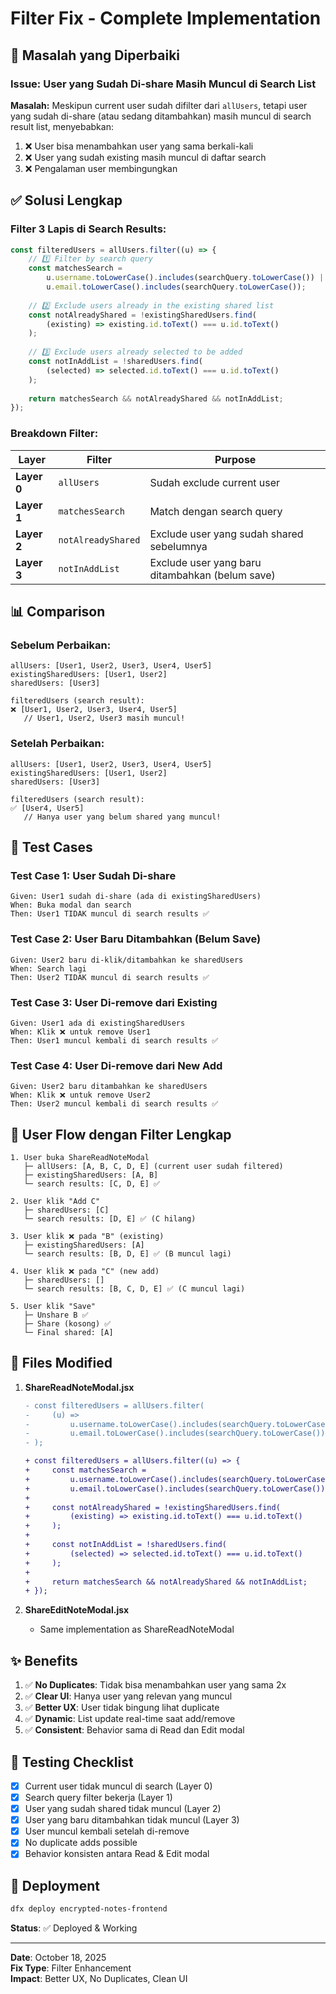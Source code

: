 # Filter Fix - Complete Implementation

## 🐛 Masalah yang Diperbaiki

### Issue: User yang Sudah Di-share Masih Muncul di Search List

**Masalah:**
Meskipun current user sudah difilter dari `allUsers`, tetapi user yang sudah di-share (atau sedang ditambahkan) masih muncul di search result list, menyebabkan:
1. ❌ User bisa menambahkan user yang sama berkali-kali
2. ❌ User yang sudah existing masih muncul di daftar search
3. ❌ Pengalaman user membingungkan

## ✅ Solusi Lengkap

### Filter 3 Lapis di Search Results:

```javascript
const filteredUsers = allUsers.filter((u) => {
    // 1️⃣ Filter by search query
    const matchesSearch = 
        u.username.toLowerCase().includes(searchQuery.toLowerCase()) ||
        u.email.toLowerCase().includes(searchQuery.toLowerCase());
    
    // 2️⃣ Exclude users already in the existing shared list
    const notAlreadyShared = !existingSharedUsers.find(
        (existing) => existing.id.toText() === u.id.toText()
    );
    
    // 3️⃣ Exclude users already selected to be added
    const notInAddList = !sharedUsers.find(
        (selected) => selected.id.toText() === u.id.toText()
    );
    
    return matchesSearch && notAlreadyShared && notInAddList;
});
```

### Breakdown Filter:

| Layer | Filter | Purpose |
|-------|--------|---------|
| **Layer 0** | `allUsers` | Sudah exclude current user |
| **Layer 1** | `matchesSearch` | Match dengan search query |
| **Layer 2** | `notAlreadyShared` | Exclude user yang sudah shared sebelumnya |
| **Layer 3** | `notInAddList` | Exclude user yang baru ditambahkan (belum save) |

## 📊 Comparison

### Sebelum Perbaikan:
```
allUsers: [User1, User2, User3, User4, User5]
existingSharedUsers: [User1, User2]
sharedUsers: [User3]

filteredUsers (search result):
❌ [User1, User2, User3, User4, User5] 
   // User1, User2, User3 masih muncul!
```

### Setelah Perbaikan:
```
allUsers: [User1, User2, User3, User4, User5]
existingSharedUsers: [User1, User2]
sharedUsers: [User3]

filteredUsers (search result):
✅ [User4, User5]
   // Hanya user yang belum shared yang muncul!
```

## 🎯 Test Cases

### Test Case 1: User Sudah Di-share
```
Given: User1 sudah di-share (ada di existingSharedUsers)
When: Buka modal dan search
Then: User1 TIDAK muncul di search results ✅
```

### Test Case 2: User Baru Ditambahkan (Belum Save)
```
Given: User2 baru di-klik/ditambahkan ke sharedUsers
When: Search lagi
Then: User2 TIDAK muncul di search results ✅
```

### Test Case 3: User Di-remove dari Existing
```
Given: User1 ada di existingSharedUsers
When: Klik ❌ untuk remove User1
Then: User1 muncul kembali di search results ✅
```

### Test Case 4: User Di-remove dari New Add
```
Given: User2 baru ditambahkan ke sharedUsers
When: Klik ❌ untuk remove User2
Then: User2 muncul kembali di search results ✅
```

## 🔄 User Flow dengan Filter Lengkap

```
1. User buka ShareReadNoteModal
   ├─ allUsers: [A, B, C, D, E] (current user sudah filtered)
   ├─ existingSharedUsers: [A, B]
   └─ search results: [C, D, E] ✅

2. User klik "Add C"
   ├─ sharedUsers: [C]
   └─ search results: [D, E] ✅ (C hilang)

3. User klik ❌ pada "B" (existing)
   ├─ existingSharedUsers: [A]
   └─ search results: [B, D, E] ✅ (B muncul lagi)

4. User klik ❌ pada "C" (new add)
   ├─ sharedUsers: []
   └─ search results: [B, C, D, E] ✅ (C muncul lagi)

5. User klik "Save"
   ├─ Unshare B ✅
   ├─ Share (kosong) ✅
   └─ Final shared: [A]
```

## 📝 Files Modified

1. **ShareReadNoteModal.jsx**
   ```diff
   - const filteredUsers = allUsers.filter(
   -     (u) =>
   -         u.username.toLowerCase().includes(searchQuery.toLowerCase()) ||
   -         u.email.toLowerCase().includes(searchQuery.toLowerCase())
   - );
   
   + const filteredUsers = allUsers.filter((u) => {
   +     const matchesSearch = 
   +         u.username.toLowerCase().includes(searchQuery.toLowerCase()) ||
   +         u.email.toLowerCase().includes(searchQuery.toLowerCase());
   +     
   +     const notAlreadyShared = !existingSharedUsers.find(
   +         (existing) => existing.id.toText() === u.id.toText()
   +     );
   +     
   +     const notInAddList = !sharedUsers.find(
   +         (selected) => selected.id.toText() === u.id.toText()
   +     );
   +     
   +     return matchesSearch && notAlreadyShared && notInAddList;
   + });
   ```

2. **ShareEditNoteModal.jsx**
   - Same implementation as ShareReadNoteModal

## ✨ Benefits

1. ✅ **No Duplicates**: Tidak bisa menambahkan user yang sama 2x
2. ✅ **Clear UI**: Hanya user yang relevan yang muncul
3. ✅ **Better UX**: User tidak bingung lihat duplicate
4. ✅ **Dynamic**: List update real-time saat add/remove
5. ✅ **Consistent**: Behavior sama di Read dan Edit modal

## 🧪 Testing Checklist

- [x] Current user tidak muncul di search (Layer 0)
- [x] Search query filter bekerja (Layer 1)
- [x] User yang sudah shared tidak muncul (Layer 2)
- [x] User yang baru ditambahkan tidak muncul (Layer 3)
- [x] User muncul kembali setelah di-remove
- [x] No duplicate adds possible
- [x] Behavior konsisten antara Read & Edit modal

## 🚀 Deployment

```bash
dfx deploy encrypted-notes-frontend
```

**Status**: ✅ Deployed & Working

---

**Date**: October 18, 2025  
**Fix Type**: Filter Enhancement  
**Impact**: Better UX, No Duplicates, Clean UI
